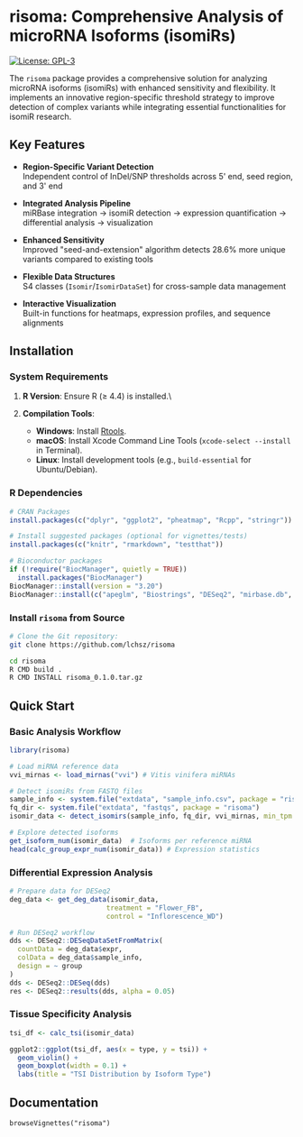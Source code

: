 # risoma: Comprehensive Analysis of microRNA Isoforms (isomiRs)

[![License: GPL-3](https://img.shields.io/badge/License-GPL3-blue.svg)](https://opensource.org/licenses/GPL-3.0)

The `risoma` package provides a comprehensive solution for analyzing microRNA isoforms (isomiRs) with enhanced sensitivity and flexibility. It implements an innovative region-specific threshold strategy to improve detection of complex variants while integrating essential functionalities for isomiR research.

## Key Features

-   **Region-Specific Variant Detection**\
    Independent control of InDel/SNP thresholds across 5' end, seed region, and 3' end

-   **Integrated Analysis Pipeline**\
    miRBase integration → isomiR detection → expression quantification → differential analysis → visualization

-   **Enhanced Sensitivity**\
    Improved "seed-and-extension" algorithm detects 28.6% more unique variants compared to existing tools

-   **Flexible Data Structures**\
    S4 classes (`Isomir`/`IsomirDataSet`) for cross-sample data management

-   **Interactive Visualization**\
    Built-in functions for heatmaps, expression profiles, and sequence alignments

## Installation

### System Requirements

1.  **R Version**: Ensure R (≥ 4.4) is installed.\

2.  **Compilation Tools**:

    -   **Windows**: Install [Rtools](https://cran.r-project.org/bin/windows/Rtools/).
    -   **macOS**: Install Xcode Command Line Tools (`xcode-select --install` in Terminal).
    -   **Linux**: Install development tools (e.g., `build-essential` for Ubuntu/Debian).

### R Dependencies

``` r
# CRAN Packages
install.packages(c("dplyr", "ggplot2", "pheatmap", "Rcpp", "stringr"))

# Install suggested packages (optional for vignettes/tests)  
install.packages(c("knitr", "rmarkdown", "testthat")) 

# Bioconductor packages
if (!require("BiocManager", quietly = TRUE))
  install.packages("BiocManager")
BiocManager::install(version = "3.20")
BiocManager::install(c("apeglm", "Biostrings", "DESeq2", "mirbase.db", "msa"))
```

### Install `risoma` from Source

``` bash
# Clone the Git repository:
git clone https://github.com/lchsz/risoma

cd risoma
R CMD build .
R CMD INSTALL risoma_0.1.0.tar.gz
```

## Quick Start

### Basic Analysis Workflow

``` r
library(risoma)

# Load miRNA reference data
vvi_mirnas <- load_mirnas("vvi") # Vitis vinifera miRNAs

# Detect isomiRs from FASTQ files
sample_info <- system.file("extdata", "sample_info.csv", package = "risoma")
fq_dir <- system.file("extdata", "fastqs", package = "risoma")
isomir_data <- detect_isomirs(sample_info, fq_dir, vvi_mirnas, min_tpm = 5)

# Explore detected isoforms
get_isoform_num(isomir_data)  # Isoforms per reference miRNA
head(calc_group_expr_num(isomir_data)) # Expression statistics
```

### Differential Expression Analysis

``` r
# Prepare data for DESeq2
deg_data <- get_deg_data(isomir_data, 
                        treatment = "Flower_FB", 
                        control = "Inflorescence_WD")

# Run DESeq2 workflow
dds <- DESeq2::DESeqDataSetFromMatrix(
  countData = deg_data$expr,
  colData = deg_data$sample_info,
  design = ~ group
)
dds <- DESeq2::DESeq(dds)
res <- DESeq2::results(dds, alpha = 0.05)
```

### Tissue Specificity Analysis

``` r
tsi_df <- calc_tsi(isomir_data)

ggplot2::ggplot(tsi_df, aes(x = type, y = tsi)) + 
  geom_violin() + 
  geom_boxplot(width = 0.1) +
  labs(title = "TSI Distribution by Isoform Type")
```

## Documentation

```         
browseVignettes("risoma")
```

